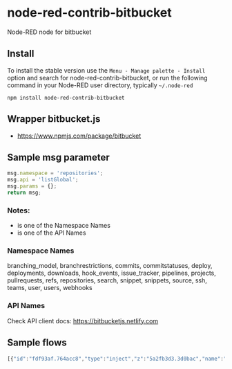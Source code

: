 node-red-contrib-bitbucket
================

Node-RED node for bitbucket



## Install

To install the stable version use the `Menu - Manage palette - Install`
option and search for node-red-contrib-bitbucket, or run the following
command in your Node-RED user directory, typically `~/.node-red`

    npm install node-red-contrib-bitbucket

## Wrapper bitbucket.js
- https://www.npmjs.com/package/bitbucket

## Sample msg parameter
```javascript
msg.namespace = 'repositories';
msg.api = 'listGlobal';
msg.params = {};
return msg;
```

### Notes:
- <namespace> is one of the Namespace Names
- <api> is one of the API Names

### Namespace Names
branching_model, branchrestrictions, commits, commitstatuses, deploy, deployments, downloads, hook_events, issue_tracker, pipelines, projects, pullrequests, refs, repositories, search, snippet, snippets, source, ssh, teams, user, users, webhooks

### API Names
Check API client docs: https://bitbucketjs.netlify.com

## Sample flows
```js
[{"id":"fdf93af.764acc8","type":"inject","z":"5a2fb3d3.3d0bac","name":"","props":[{"p":"payload"},{"p":"topic","vt":"str"}],"repeat":"","crontab":"","once":false,"onceDelay":0.1,"topic":"","payload":"","payloadType":"date","x":110,"y":60,"wires":[["642bea3d.38b964"]]},{"id":"642bea3d.38b964","type":"function","z":"5a2fb3d3.3d0bac","name":"","func":"\n// msg.namespace = 'repositories';\n// msg.api = 'listGlobal';\nmsg.params = {};\nreturn msg;","outputs":1,"noerr":0,"initialize":"","finalize":"","x":280,"y":60,"wires":[["c649630d.9e35d"]]},{"id":"198f0ae5.dcfe15","type":"debug","z":"5a2fb3d3.3d0bac","name":"","active":true,"tosidebar":true,"console":false,"tostatus":false,"complete":"payload","targetType":"msg","statusVal":"","statusType":"auto","x":630,"y":60,"wires":[]},{"id":"c649630d.9e35d","type":"bitbucket","z":"5a2fb3d3.3d0bac","name":"","namespace":"repositories","api":"listGlobal","creds":"9821486f.d12848","x":460,"y":60,"wires":[["198f0ae5.dcfe15"]]},{"id":"9821486f.d12848","type":"bitbucketAuth","z":"","name":"test"}]
```
